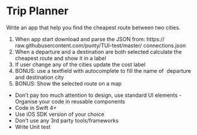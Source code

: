 # Trip Planner 
Write an app that help you find the cheapest route between two cities. 

1. When app start download and parse the JSON from: https://  raw.githubusercontent.com/punty/TUI-test/master/ connections.json  
2. When a departure and a destination are both selected calculate the cheapest route and show it in a label  
3. If user change any of the cities update the cost label  
4. BONUS: use a textfield with autocomplete to fill the name of  departure and destination city  
5. BONUS: Show the selected route on a map  

- Don’t pay too much attention to design, use standard UI elements - Organise your code in reusable components
- Code in Swift 4+ 
- Use iOS SDK version of your choice 
- Don’t use any 3rd party tools/frameworks
- Write Unit test 

